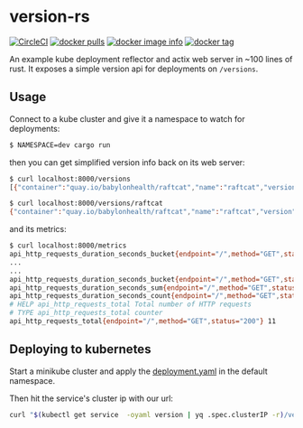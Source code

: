 # version-rs
[![CircleCI](https://circleci.com/gh/clux/version-rs/tree/master.svg?style=shield)](https://circleci.com/gh/clux/version-rs/tree/master)
[![docker pulls](https://img.shields.io/docker/pulls/clux/version.svg)](
https://hub.docker.com/r/clux/version/)
[![docker image info](https://images.microbadger.com/badges/image/clux/version.svg)](http://microbadger.com/images/clux/version)
[![docker tag](https://images.microbadger.com/badges/version/clux/version.svg)](https://hub.docker.com/r/clux/version/tags/)

An example kube deployment reflector and actix web server in ~100 lines of rust. It exposes a simple version api for deployments on `/versions`.

## Usage
Connect to a kube cluster and give it a namespace to watch for deployments:

```sh
$ NAMESPACE=dev cargo run
```

then you can get simplified version info back on its web server:

```sh
$ curl localhost:8000/versions
[{"container":"quay.io/babylonhealth/raftcat","name":"raftcat","version":"0.112.0"}]

$ curl localhost:8000/versions/raftcat
{"container":"quay.io/babylonhealth/raftcat","name":"raftcat","version":"0.112.0"}
```

and its metrics:

```sh
$ curl localhost:8000/metrics
api_http_requests_duration_seconds_bucket{endpoint="/",method="GET",status="200",le="0.005"} 11
...
...
api_http_requests_duration_seconds_bucket{endpoint="/",method="GET",status="200",le="+Inf"} 11
api_http_requests_duration_seconds_sum{endpoint="/",method="GET",status="200"} 0.001559851
api_http_requests_duration_seconds_count{endpoint="/",method="GET",status="200"} 11
# HELP api_http_requests_total Total number of HTTP requests
# TYPE api_http_requests_total counter
api_http_requests_total{endpoint="/",method="GET",status="200"} 11
```

## Deploying to kubernetes
Start a minikube cluster and apply the [deployment.yaml](./deployment.yaml) in the default namespace.

Then hit the service's cluster ip with our url:

```sh
curl "$(kubectl get service  -oyaml version | yq .spec.clusterIP -r)/versions/version"
```
